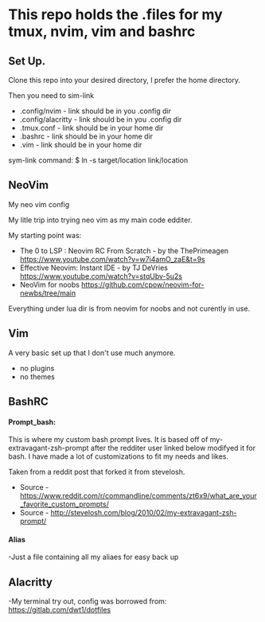 # This repo holds the .files for my tmux, nvim, vim and bashrc

## Set Up.
Clone this repo into your desired directory, I prefer the home directory.

Then you need to sim-link
* .config/nvim      - link should be in you .config dir
* .config/alacritty - link should be in you .config dir
* .tmux.conf        - link should be in your home dir
* .bashrc           - link should be in your home dir
* .vim              - link should be in your home dir

sym-link command:
$ ln -s target/location link/location

## NeoVim
My neo vim config

My litle trip into trying neo vim as my main code edditer.

My starting point was:

- The 0 to LSP : Neovim RC From Scratch - by the ThePrimeagen
https://www.youtube.com/watch?v=w7i4amO_zaE&t=9s
- Effective Neovim: Instant IDE - by TJ DeVries
https://www.youtube.com/watch?v=stqUbv-5u2s
- NeoVim for noobs
https://github.com/cpow/neovim-for-newbs/tree/main

Everything under lua dir is from neovim for noobs and not curently in use.

## Vim
A very basic set up that I don't use much anymore.
- no plugins
- no themes

## BashRC
#### Prompt_bash:
This is where my custom bash prompt lives. It is based off of my-extravagant-zsh-prompt
after the redditer user linked below modifyed it for bash. I have made a lot of customizations
to fit my needs and likes.

Taken from a reddit post that forked it from stevelosh.
- Source - https://www.reddit.com/r/commandline/comments/zt6x9/what_are_your_favorite_custom_prompts/
- Source - http://stevelosh.com/blog/2010/02/my-extravagant-zsh-prompt/

#### Alias
-Just a file containing all my aliaes for easy back up

## Alacritty
-My terminal try out, config was borrowed from:
https://gitlab.com/dwt1/dotfiles

